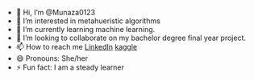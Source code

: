 - 👋 Hi, I’m @Munaza0123
- 👀 I’m interested in metahueristic algorithms 
- 🌱 I’m currently learning machine learning.
- 💞️ I’m looking to collaborate on my bachelor degree final year project.
- 📫 How to reach me  <a href=" https://www.linkedin.com/in/munaza-fatima-9a6aa4327/">LinkedIn</a> <a href="https://www.kaggle.com/maken123">kaggle</a>
- 😄 Pronouns: She/her
- ⚡ Fun fact: I am a steady learner

<!---
Munaza0123/Munaza0123 is a ✨ special ✨ repository because its `README.md` (this file) appears on your GitHub profile.
You can click the Preview link to take a look at your changes.
--->
